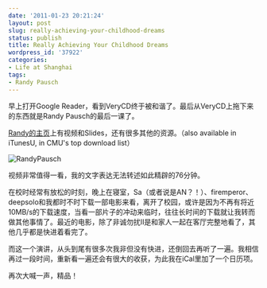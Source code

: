 ```yaml
---
date: '2011-01-23 20:21:24'
layout: post
slug: really-achieving-your-childhood-dreams
status: publish
title: Really Achieving Your Childhood Dreams
wordpress_id: '37922'
categories:
- Life at Shanghai
tags:
- Randy Pausch
---
```


早上打开Google Reader，看到VeryCD终于被和谐了。最后从VeryCD上拖下来的东西就是Randy Pausch的最后一课了。




[Randy的主页](http://www.cs.cmu.edu/~pausch/)上有视频和Slides，还有很多其他的资源。（also available in iTunesU,  in CMU's top download list）




![RandyPausch](http://qingpei.me/wordpress/wp-content/uploads/2011/01/newimage.jpg)




视频非常值得一看，我的文字表达无法转述如此精辟的76分钟。




在校时经常有放松的时刻，晚上在寝室，Sa（或者说是AN？！）、firemperor、deepsolo和我都时不时下载一部电影来看，离开了校园，或许是因为不再有将近10MB/s的下载速度，当看一部片子的冲动来临时，往往长时间的下载就让我转而做其他事情了。最近的电影，除了非诚勿扰II是和家人一起在客厅完整地看了，其他几乎都是快进着看完了。




而这一个演讲，从头到尾有很多次我非但没有快进，还倒回去再听了一遍。我相信再过一段时间，重新看一遍还会有很大的收获，为此我在iCal里加了一个日历项。




再次大喊一声，精品！
